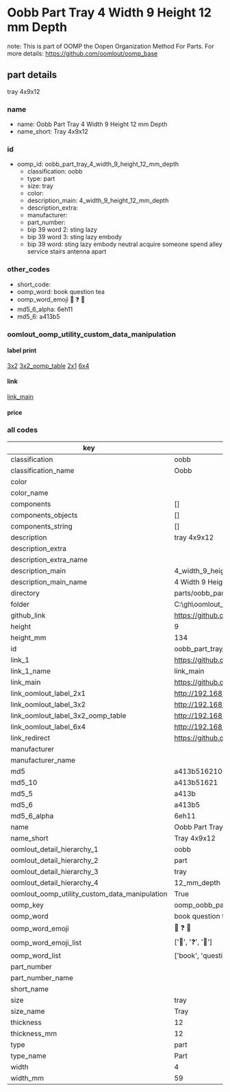 # Oobb Part Tray 4 Width 9 Height 12 mm Depth  

note: This is part of OOMP the Oopen Organization Method For Parts. For more details: https://github.com/oomlout/oomp_base

##  part details
  



tray 4x9x12



### name
* name: Oobb Part Tray 4 Width 9 Height 12 mm Depth
* name_short: Tray 4x9x12 
### id
* oomp_id: oobb_part_tray_4_width_9_height_12_mm_depth
  * classification: oobb
  * type: part
  * size: tray
  * color: 
  * description_main: 4_width_9_height_12_mm_depth
  * description_extra: 
  * manufacturer: 
  * part_number: 
  * bip 39 word 2: sting lazy
  * bip 39 word 3: sting lazy embody
  * bip 39 word: sting lazy embody neutral acquire someone spend alley service stairs antenna apart

### other_codes
* short_code: 
* oomp_word: book question tea
* oomp_word_emoji :book: :question: :tea:
* md5_6_alpha: 6eh11
* md5_6: a413b5






### oomlout_oomp_utility_custom_data_manipulation
#### label print
[3x2](http://192.168.1.245:1112/?label=oomp%206eh11)
[3x2_oomp_table](http://192.168.1.108:1112/?label=oomp%206eh11)
[2x1](http://192.168.1.242:1112/?label=oomp%206eh11)
[6x4](http://192.168.1.55:1112/?label=oomp%206eh11)    

#### link

[link_main](https://github.com/oomlout/oomlout_oobb_version_4_generated_parts/tree/main/navigation_oomp/oobb/part/tray/4_width_9_height_12_mm_depth/part)                              

#### price







### all codes 
| key | value |  
| --- | --- |  
| classification | oobb |  
| classification_name | Oobb |  
| color |  |  
| color_name |  |  
| components | [] |  
| components_objects | [] |  
| components_string | [] |  
| description | tray 4x9x12 |  
| description_extra |  |  
| description_extra_name |  |  
| description_main | 4_width_9_height_12_mm_depth |  
| description_main_name | 4 Width 9 Height 12 mm Depth |  
| directory | parts/oobb_part_tray_4_width_9_height_12_mm_depth |  
| folder | C:\gh\oomlout_oobb_version_4_generated_parts\parts\oobb_part_tray_4_width_9_height_12_mm_depth |  
| github_link | https://github.com/oomlout/oomlout_oomp_part_src/tree/main/parts/oobb_part_tray_4_width_9_height_12_mm_depth |  
| height | 9 |  
| height_mm | 134 |  
| id | oobb_part_tray_4_width_9_height_12_mm_depth |  
| link_1 | https://github.com/oomlout/oomlout_oobb_version_4_generated_parts/tree/main/navigation_oomp/oobb/part/tray/4_width_9_height_12_mm_depth/part |  
| link_1_name | link_main |  
| link_main | https://github.com/oomlout/oomlout_oobb_version_4_generated_parts/tree/main/navigation_oomp/oobb/part/tray/4_width_9_height_12_mm_depth/part |  
| link_oomlout_label_2x1 | http://192.168.1.242:1112/?label=oomp%206eh11 |  
| link_oomlout_label_3x2 | http://192.168.1.245:1112/?label=oomp%206eh11 |  
| link_oomlout_label_3x2_oomp_table | http://192.168.1.108:1112/?label=oomp%206eh11 |  
| link_oomlout_label_6x4 | http://192.168.1.55:1112/?label=oomp%206eh11 |  
| link_redirect | https://github.com/oomlout/oomlout_oobb_version_4_generated_parts/tree/main/parts/oobb_tray_04_09_12 |  
| manufacturer |  |  
| manufacturer_name |  |  
| md5 | a413b51621069a2b3c01194e90df9eaf |  
| md5_10 | a413b51621 |  
| md5_5 | a413b |  
| md5_6 | a413b5 |  
| md5_6_alpha | 6eh11 |  
| name | Oobb Part Tray 4 Width 9 Height 12 mm Depth |  
| name_short | Tray 4x9x12  |  
| oomlout_detail_hierarchy_1 | oobb |  
| oomlout_detail_hierarchy_2 | part |  
| oomlout_detail_hierarchy_3 | tray |  
| oomlout_detail_hierarchy_4 | 12_mm_depth |  
| oomlout_oomp_utility_custom_data_manipulation | True |  
| oomp_key | oomp_oobb_part_tray_4_width_9_height_12_mm_depth |  
| oomp_word | book question tea |  
| oomp_word_emoji | :book: :question: :tea: |  
| oomp_word_emoji_list | [':book:', ':question:', ':tea:'] |  
| oomp_word_list | ['book', 'question', 'tea'] |  
| part_number |  |  
| part_number_name |  |  
| short_name |  |  
| size | tray |  
| size_name | Tray |  
| thickness | 12 |  
| thickness_mm | 12 |  
| type | part |  
| type_name | Part |  
| width | 4 |  
| width_mm | 59 |  
